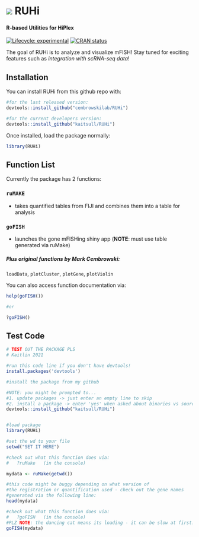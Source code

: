 
<!-- README.md is generated from README.Rmd. Please edit that file -->

# ![](https://emojis.slackmojis.com/emojis/images/1563480763/5999/meow_party.gif?1563480763) RUHi 

#### R-based Utilities for HiPlex

<!-- badges: start -->

[![Lifecycle:
experimental](https://img.shields.io/badge/lifecycle-experimental-orange.svg)](https://www.tidyverse.org/lifecycle/#experimental)
[![CRAN
status](https://www.r-pkg.org/badges/version/RUHi)](https://CRAN.R-project.org/package=RUHi)
<!-- badges: end -->

The goal of RUHi is to analyze and visualize mFISH\! Stay tuned for
exciting features such as *integration with scRNA-seq data*\!

## Installation

You can install RUHi from this github repo with:

``` r
#for the last released version:
devtools::install_github("cembrowskilab/RUHi")

#for the current developers version:
devtools::install_github("kaitsull/RUHi")
```

Once installed, load the package normally:

``` r
library(RUHi)
```

## Function List

Currently the package has 2 functions:

### `ruMAKE`

  - takes quantified tables from FIJI and combines them into a table for
    analysis

### `goFISH`

  - launches the gone mFISHing shiny app (**NOTE**: must use table
    generated via ruMake)

##### Plus original functions by Mark Cembrowski:

`loadData`, `plotCluster`, `plotGene`, `plotViolin`

You can also access function documentation via:

``` r
help(goFISH())

#or

?goFISH()
```

## Test Code

``` r
# TEST OUT THE PACKAGE PLS
# Kaitlin 2021

#run this code line if you don't have devtools!
install.packages('devtools')

#install the package from my github

#NOTE: you might be prompted to...
#1. update packages -> just enter an empty line to skip
#2. install a package -> enter 'yes' when asked about binaries vs source
devtools::install_github("kaitsull/RUHi")


#load package
library(RUHi)

#set the wd to your file
setwd("SET IT HERE")

#check out what this function does via:
#   ?ruMake   (in the console)

mydata <- ruMake(getwd())

#this code might be buggy depending on what version of
#the registration or quantification used - check out the gene names
#generated via the following line:
head(mydata)

#check out what this function does via:
#   ?goFISH   (in the console)
#PLZ NOTE: the dancing cat means its loading - it can be slow at first!
goFISH(mydata)
```
